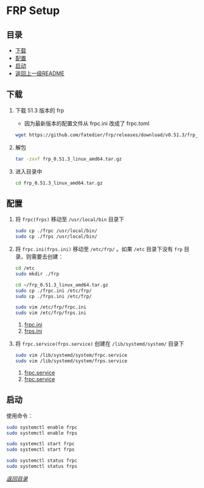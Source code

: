 # FRP Setup

## 目录
- [下载](#下载)
- [配置](#配置)
- [启动](#启动)
- [返回上一级README](../README.md)


## 下载
1. 下载 51.3 版本的 frp
    - 因为最新版本的配置文件从 frpc.ini 改成了 frpc.toml

    ```sh
    wget https://github.com/fatedier/frp/releases/download/v0.51.3/frp_0.51.3_linux_amd64.tar.gz
    ```

1. 解包
    ```sh
    tar -zxvf frp_0.51.3_linux_amd64.tar.gz
    ```

1. 进入目录中
    ```sh
    cd frp_0.51.3_linux_amd64.tar.gz
    ```

## 配置
1. 将 ```frpc(frps)``` 移动至 ```/usr/local/bin``` 目录下
    ```sh
    sudo cp ./frpc /usr/local/bin/
    sudo cp ./frps /usr/local/bin/
    ```

1. 将 ```frpc.ini(frps.ini)``` 移动至 ```/etc/frp/``` 。如果 ```/etc``` 目录下没有 ```frp``` 目录，则需要去创建：
    ```sh
    cd /etc
    sudo mkdir ./frp

    cd ~/frp_0.51.3_linux_amd64.tar.gz
    sudo cp ./frpc.ini /etc/frp/
    sudo cp ./frps.ini /etc/frp/

    sudo vim /etc/frp/frpc.ini
    sudo vim /etc/frp/frps.ini
    ```
    1. [frpc.ini](./frpc.ini)
    1. [frps.ini](./frps.ini)

1. 将 ```frpc.service(frps.service)``` 创建在 ```/lib/systemd/system/``` 目录下
    ```sh
    sudo vim /lib/systemd/system/frpc.service
    sudo vim /lib/systemd/system/frps.service
    ```

    1. [frpc.service](./frpc.service)
    1. [frpc.service](./frps.service)

## 启动

使用命令：
```sh
sudo systemctl enable frpc
sudo systemctl enable frps

sudo systemctl start frpc
sudo systemctl start frps

sudo systemctl status frpc
sudo systemctl status frps
```


*[返回目录](#目录)*